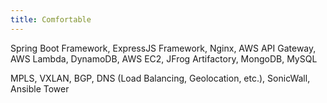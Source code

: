 ```yaml
---
title: Comfortable
---
```


Spring Boot Framework, ExpressJS Framework, Nginx, AWS API Gateway, AWS Lambda, DynamoDB, AWS EC2, JFrog Artifactory, MongoDB, MySQL

MPLS, VXLAN, BGP, DNS (Load Balancing, Geolocation, etc.), SonicWall, Ansible Tower
